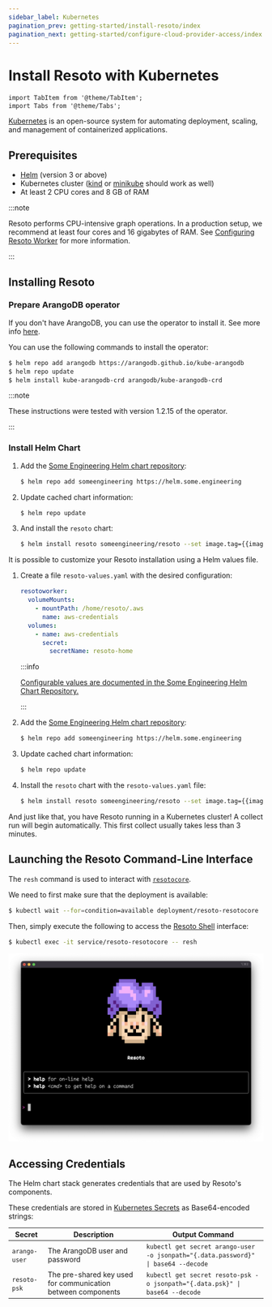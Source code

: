 ```yaml
---
sidebar_label: Kubernetes
pagination_prev: getting-started/install-resoto/index
pagination_next: getting-started/configure-cloud-provider-access/index
---
```


# Install Resoto with Kubernetes

```mdx-code-block
import TabItem from '@theme/TabItem';
import Tabs from '@theme/Tabs';
```

[Kubernetes](https://kubernetes.io) is an open-source system for automating deployment, scaling, and management of containerized applications.

## Prerequisites

- [Helm](https://helm.sh) (version 3 or above)
- Kubernetes cluster ([kind](https://kind.sigs.k8s.io) or [minikube](https://minikube.sigs.k8s.io) should work as well)
- At least 2 CPU cores and 8 GB of RAM

:::note

Resoto performs CPU-intensive graph operations. In a production setup, we recommend at least four cores and 16 gigabytes of RAM. See [Configuring Resoto Worker](../../reference/configuration/worker.md#multi-core-machines) for more information.

:::

## Installing Resoto

### Prepare ArangoDB operator

If you don't have ArangoDB, you can use the operator to install it. See more info [here](https://arangodb.com/docs/stable/tutorials-kubernetes.html).

You can use the following commands to install the operator:

```bash
$ helm repo add arangodb https://arangodb.github.io/kube-arangodb
$ helm repo update
$ helm install kube-arangodb-crd arangodb/kube-arangodb-crd
```

:::note

These instructions were tested with version 1.2.15 of the operator.

:::

### Install Helm Chart

<Tabs groupId="installation-method">
<TabItem value="default" label="Default Installation">

1. Add the [Some Engineering Helm chart repository](https://helm.some.engineering):

   ```bash
   $ helm repo add someengineering https://helm.some.engineering
   ```

2. Update cached chart information:

   ```bash
   $ helm repo update
   ```

3. And install the `resoto` chart:

   ```bash
   $ helm install resoto someengineering/resoto --set image.tag={{imageTag}}
   ```

</TabItem>
<TabItem value="customized" label="Customized Installation">

It is possible to customize your Resoto installation using a Helm values file.

1. Create a file `resoto-values.yaml` with the desired configuration:

   ```yaml title="resoto-values.yaml"
   resotoworker:
     volumeMounts:
       - mountPath: /home/resoto/.aws
         name: aws-credentials
     volumes:
       - name: aws-credentials
         secret:
           secretName: resoto-home
   ```

   :::info

   [Configurable values are documented in the Some Engineering Helm Chart Repository.](https://helm.some.engineering/someengineering/resoto#values)

   :::

2. Add the [Some Engineering Helm chart repository](https://helm.some.engineering):

   ```bash
   $ helm repo add someengineering https://helm.some.engineering
   ```

3. Update cached chart information:

   ```bash
   $ helm repo update
   ```

4. Install the `resoto` chart with the `resoto-values.yaml` file:

   ```bash
   $ helm install resoto someengineering/resoto --set image.tag={{imageTag}} -f resoto-values.yaml
   ```

</TabItem>
</Tabs>

And just like that, you have Resoto running in a Kubernetes cluster! A collect run will begin automatically. This first collect usually takes less than 3 minutes.

## Launching the Resoto Command-Line Interface

The `resh` command is used to interact with [`resotocore`](../../concepts/components/core.md).

We need to first make sure that the deployment is available:

```bash
$ kubectl wait --for=condition=available deployment/resoto-resotocore
```

Then, simply execute the following to access the [Resoto Shell](../../concepts/components/shell.md) interface:

```bash
$ kubectl exec -it service/resoto-resotocore -- resh
```

![Resoto Shell](./img/resoto-shell.png)

## Accessing Credentials

The Helm chart stack generates credentials that are used by Resoto's components.

These credentials are stored in [Kubernetes Secrets](https://kubernetes.io/docs/concepts/configuration/secret) as Base64-encoded strings:

| Secret        | Description                                                  | Output Command                                                                     |
| ------------- | ------------------------------------------------------------ | ---------------------------------------------------------------------------------- |
| `arango-user` | The ArangoDB user and password                               | `kubectl get secret arango-user -o jsonpath="{.data.password}" \| base64 --decode` |
| `resoto-psk`  | The pre-shared key used for communication between components | `kubectl get secret resoto-psk -o jsonpath="{.data.psk}" \| base64 --decode`       |
